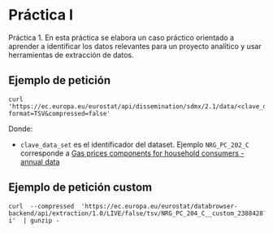 ﻿# Práctica I

Práctica 1. En esta práctica se elabora un caso práctico orientado a aprender a identificar los datos relevantes para un proyecto analítico y usar herramientas de extracción de datos.

## Ejemplo de petición

```
curl 'https://ec.europa.eu/eurostat/api/dissemination/sdmx/2.1/data/<clave_data_set>$DEFAULTVIEW/?format=TSV&compressed=false' 

```

Donde:
 - `clave_data_set` es el identificador del dataset. Ejemplo `NRG_PC_202_C` corresponde a [Gas prices components for household consumers - annual data
](https://ec.europa.eu/eurostat/databrowser/view/nrg_pc_202_c/default/table?lang=en)


## Ejemplo de petición custom

```
curl  --compressed  'https://ec.europa.eu/eurostat/databrowser-backend/api/extraction/1.0/LIVE/false/tsv/NRG_PC_204_C__custom_2388428?i'  | gunzip -
```


